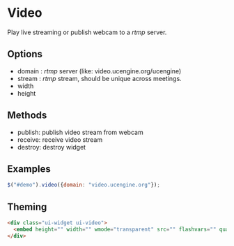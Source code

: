 # Video

Play live streaming or publish webcam to a *rtmp* server.

## Options

* domain : *rtmp* server (like: video.ucengine.org/ucengine)
* stream : *rtmp* stream, should be unique across meetings.
* width
* height

## Methods

* publish: publish video stream from webcam
* receive: receive video stream
* destroy: destroy widget

## Examples

```javascript
$("#demo").video({domain: "video.ucengine.org"});
```

## Theming

```html
<div class="ui-widget ui-video">
  <embed height="" width="" wmode="transparent" src="" flashvars="" quality="75" type="application/x-shockwave-flash">
</div>
```
